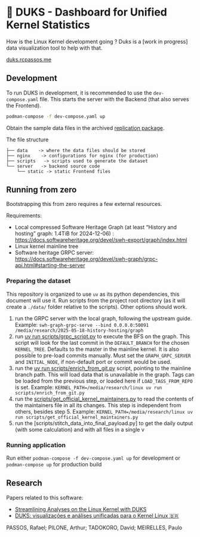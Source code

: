 # 🦆 DUKS - Dashboard for Unified Kernel Statistics

How is the Linux Kernel development going ? Duks is a [work in progress] data visualization tool to help with that.

[duks.rcpassos.me](https://duks.rcpassos.me)

## Development

To run DUKS in development, it is recommended to use the `dev-compose.yaml` file.
This starts the server with the Backend (that also serves the Frontend).

```bash
podman-compose -f dev-compose.yaml up
```

Obtain the sample data files in the archived [replication package](https://archive.softwareheritage.org/browse/origin/directory/?origin_url=https://github.com/linux-duks/DUKS-2025-replication-pkg).

The file structure

```
├── data    -> where the data files should be stored
├── nginx    -> configurations for nginx (for production)
├── scripts   -> scripts used to generate the dataset
└── server   -> backend source code
    └── static -> static Frontend files
```

## Running from zero

Bootstrapping this from zero requires a few external resources.

Requirements:

- Local compressed Software Heritage Graph (at least “History and hosting” graph: 1.4TiB for 2024-12-06) : <https://docs.softwareheritage.org/devel/swh-export/graph/index.html>
- Linux kernel mainline tree
- Software heritage GRPC server: <https://docs.softwareheritage.org/devel/swh-graph/grpc-api.html#starting-the-server>

### Preparing the dataset

This repository is organized to use `uv` as its python dependencies, this document will use it.
Run scripts from the project root directory (as it will create a `./data/` folder relative to the scripts).
Other options should work.

1. run the GRPC server with the local graph, following the upstream guide.
  Example: `swh-graph-grpc-serve --bind 0.0.0.0:50091 /media/research/2025-05-18-history-hosting/graph`
2. run [uv run scripts/grpc_script.py](scripts/grpc_script.py) to execute the BFS on the graph.
 This script will look for the last commit in the `DEFAULT_BRANCH` for the chosen `KERNEL_TREE`. Defaults to the master in the mainline kernel. It is also possible to pre-load commits manually.
Must set the `GRAPH_GRPC_SERVER` and `INITIAL_NODE`, if non-default port or commit would be used.
3. run the [uv run scripts/enrich_from_git.py](scripts/enrich_from_git.py) script, pointing to the mainline branch path. This will load data that is unavailable in the graph. Tags can be loaded from the previous step, or loaded here if `LOAD_TAGS_FROM_REPO` is set.
 Example: `KERNEL_PATH=/media/research/linux uv run scripts/enrich_from_git.py`
4. run the [scripts/get_official_kernel_maintainers.py](scripts/get_official_kernel_maintainers.py) to read the contents of the maintainers file in all its changes. This step is independent from others, besides step 5.
  Example: `KERNEL_PATH=/media/research/linux uv run scripts/get_official_kernel_maintainers.py`
5. run the [scripts/stitch_data_into_final_payload.py] to get the daily output (with some calculation) and with all files in a single v

### Running application

Run either `podman-compose -f dev-compose.yaml up` for development or `podman-compose up` for production build

## Research

Papers related to this software:

- [Streamlining Analyses on the Linux Kernel with DUKS](https://doi.org/10.1109/VISSOFT67405.2025.00025)
- [DUKS: visualizações e análises unificadas para o Kernel Linux 🇧🇷](https://doi.org/10.5753/vem.2025.14637)

PASSOS, Rafael; PILONE, Arthur; TADOKORO, David; MEIRELLES, Paulo
